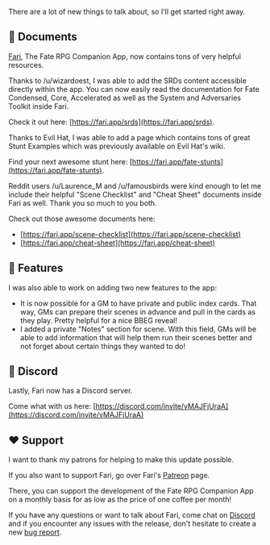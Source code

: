 There are a lot of new things to talk about, so I'll get started right away.

## 📰 Documents

[Fari](https://fari.app), The Fate RPG Companion App, now contains tons of very helpful resources.

Thanks to /u/wizardoest, I was able to add the SRDs content accessible directly within the app. You can now easily read the documentation for Fate Condensed, Core, Accelerated as well as the System and Adversaries Toolkit inside Fari.

Check it out here: [https://fari.app/srds](https://fari.app/srds).

Thanks to Evil Hat, I was able to add a page which contains tons of great Stunt Examples which was previously available on Evil Hat's wiki.

Find your next awesome stunt here: [https://fari.app/fate-stunts](https://fari.app/fate-stunts).

Reddit users /u/Laurence_M and /u/famousbirds were kind enough to let me include their helpful "Scene Checklist" and "Cheat Sheet" documents inside Fari as well. Thank you so much to you both.

Check out those awesome documents here:

- [https://fari.app/scene-checklist](https://fari.app/scene-checklist)
- [https://fari.app/cheat-sheet](https://fari.app/cheat-sheet)

## 🌟 Features

I was also able to work on adding two new features to the app:

- It is now possible for a GM to have private and public index cards. That way, GMs can prepare their scenes in advance and pull in the cards as they play. Pretty helpful for a nice BBEG reveal!
- I added a private "Notes" section for scene. With this field, GMs will be able to add information that will help them run their scenes better and not forget about certain things they wanted to do!

## 📢 Discord

Lastly, Fari now has a Discord server.

Come what with us here: [https://discord.com/invite/vMAJFjUraA](https://discord.com/invite/vMAJFjUraA)

## ❤️ Support

I want to thank my patrons for helping to make this update possible.

If you also want to support Fari, go over Fari's [Patreon](https://www.patreon.com/fariapp) page.

There, you can support the development of the Fate RPG Companion App on a monthly basis for as low as the price of one coffee per month!

If you have any questions or want to talk about Fari, come chat on [Discord](https://discord.com/invite/vMAJFjUraA) and if you encounter any issues with the release, don't hesitate to create a new [bug report](https://github.com/fariapp/fari/issues/new/choose).
